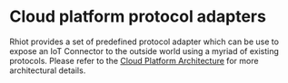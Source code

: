 # Cloud platform protocol adapters

Rhiot provides a set of predefined protocol adapter which can be use to expose an IoT Connector to the outside world
using a myriad of existing protocols. Please refer to the [Cloud Platform Architecture](../cloudplatform.md) for more
architectural details.